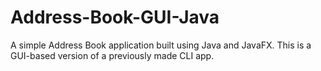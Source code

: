 # Address-Book-GUI-Java
A simple Address Book application built using Java and JavaFX. This is a GUI-based version of a previously made CLI app.

